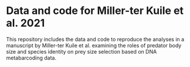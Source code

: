 # Data and code for Miller-ter Kuile et al. 2021

This repository includes the data and code to reproduce the analyses in a manuscript by Miller-ter Kuile et al. examining the roles of predator body size and species identity on prey size selection based on DNA metabarcoding data. 


